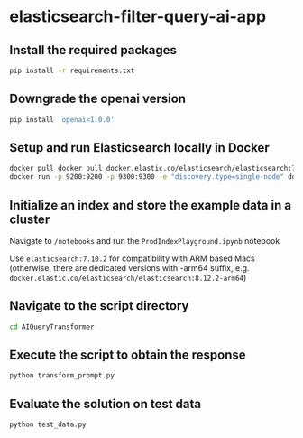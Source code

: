 # elasticsearch-filter-query-ai-app

## Install the required packages
```bash
pip install -r requirements.txt
```

## Downgrade the openai version
```bash
pip install 'openai<1.0.0'
```

## Setup and run Elasticsearch locally in Docker
```bash
docker pull docker pull docker.elastic.co/elasticsearch/elasticsearch:7.10.2
docker run -p 9200:9200 -p 9300:9300 -e "discovery.type=single-node" docker.elastic.co/elasticsearch/elasticsearch:7.10.2
```

## Initialize an index and store the example data in a cluster
Navigate to ```/notebooks``` and run the ```ProdIndexPlayground.ipynb``` notebook

Use ```elasticsearch:7.10.2``` for compatibility with ARM based Macs (otherwise, there are dedicated versions with -arm64 suffix, e.g. ```docker.elastic.co/elasticsearch/elasticsearch:8.12.2-arm64```)

## Navigate to the script directory
```bash
cd AIQueryTransformer
```

## Execute the script to obtain the response
```bash
python transform_prompt.py
```
## Evaluate the solution on test data
```bash
python test_data.py
```

